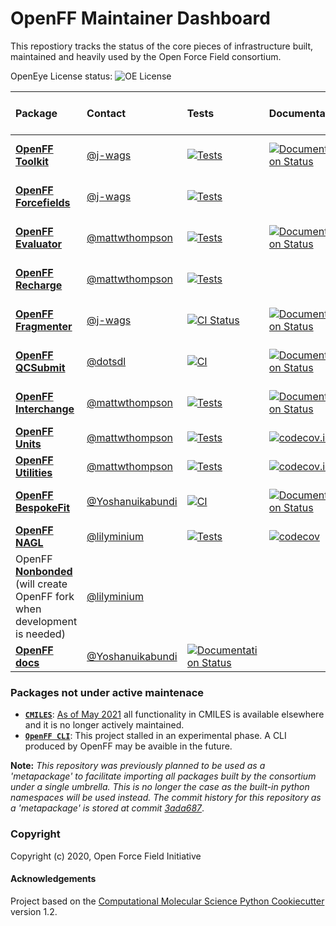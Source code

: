 OpenFF Maintainer Dashboard
===========================

This repostiory tracks the status of the core pieces of infrastructure built, maintained and heavily used by the Open Force Field consortium.

OpenEye License status: ![OE License](https://github.com/openforcefield/status/workflows/OE%20License/badge.svg)


| Package                                                                                                                  | Contact                                                | Tests                                                                                                                                                                                                   | Documentation                                                                                                                                                                     | Coverage                                                                                                                                                                       | Conda build                                                                                                                              | pre-commit CI                                                                                                                                                                                        |
|:-------------------------------------------------------------------------------------------------------------------------|:-------------------------------------------------------|:--------------------------------------------------------------------------------------------------------------------------------------------------------------------------------------------------------|:----------------------------------------------------------------------------------------------------------------------------------------------------------------------------------|:-------------------------------------------------------------------------------------------------------------------------------------------------------------------------------|:-----------------------------------------------------------------------------------------------------------------------------------------|:-----------------------------------------------------------------------------------------------------------------------------------------------------------------------------------------------------|
| [**OpenFF Toolkit**](https://github.com/openforcefield/openff-toolkit)                                                   | [@j-wags](https://github.com/j-wags)                   | [![Tests](https://github.com/openforcefield/openff-toolkit/workflows/CI/badge.svg)](https://github.com/openforcefield/openff-toolkit/actions?query=branch%3Amain+workflow%3Aci)                         | [![Documentation Status](https://readthedocs.org/projects/open-forcefield-toolkit/badge/?version=latest)](https://open-forcefield-toolkit.readthedocs.io/en/latest/?badge=latest) | [![codecov.io](https://codecov.io/github/openforcefield/openff-toolkit/coverage.svg?branch=main)](https://codecov.io/github/openforcefield/openff-toolkit?branch=main)         | [![conda-forge](https://img.shields.io/conda/v/conda-forge/openff-toolkit.svg)](https://anaconda.org/conda-forge/openff-toolkit)         | [![pre-commit.ci status](https://results.pre-commit.ci/badge/github/openforcefield/openff-toolkit/main.svg)](https://results.pre-commit.ci/latest/github/openforcefield/openff-toolkit/main)         |
| [**OpenFF Forcefields**](https://github.com/openforcefield/openff-forcefields)                                           | [@j-wags](https://github.com/j-wags)                   | [![Tests](https://github.com/openforcefield/openff-forcefields/workflows/CI/badge.svg)](https://github.com/openforcefield/openff-forcefields/actions?query=branch%3Amaster+workflow%3Aci)               |                                                                                                                                                                                   |                                                                                                                                                                                | [![conda-forge](https://img.shields.io/conda/v/conda-forge/openff-forcefields.svg)](https://anaconda.org/conda-forge/openff-forcefields) |                                                                                                                                                                                                      |
| [**OpenFF Evaluator**](https://github.com/openforcefield/openff-evaluator)                                               | [@mattwthompson](https://github.com/mattwthompson)     | [![Tests](https://github.com/openforcefield/openff-evaluator/workflows/tests/badge.svg)](https://github.com/openforcefield/openff-evaluator/actions?query=branch%3Amain+workflow%3Atests)               | [![Documentation Status](https://readthedocs.org/projects/openff-evaluator/badge/?version=latest)](https://openff-evaluator.readthedocs.io/en/latest/?badge=latest)               | [![codecov.io](https://codecov.io/github/openforcefield/openff-evaluator/coverage.svg?branch=main)](https://codecov.io/github/openforcefield/openff-evaluator?branch=main)     | [![conda-forge](https://img.shields.io/conda/v/conda-forge/openff-evaluator.svg)](https://anaconda.org/conda-forge/openff-evaluator)     |                                                                                                                                                                                                      |
| [**OpenFF Recharge**](https://github.com/openforcefield/openff-recharge)                                                 | [@mattwthompson](https://github.com/mattwthompson)     | [![Tests](https://github.com/openforcefield/openff-recharge/workflows/tests/badge.svg)](https://github.com/openforcefield/openff-recharge/actions?query=branch%3Amain+workflow%3Atests)                 |                                                                                                                                                                                   | [![codecov.io](https://codecov.io/github/openforcefield/openff-recharge/coverage.svg?branch=main)](https://codecov.io/github/openforcefield/openff-recharge?branch=main)       | [![conda-forge](https://img.shields.io/conda/v/conda-forge/openff-recharge.svg)](https://anaconda.org/conda-forge/openff-recharge)       |                                                                                                                                                                                                      |
| [**OpenFF Fragmenter**](https://github.com/openforcefield/fragmenter)                                                    | [@j-wags](https://github.com/j-wags)                   | [![CI Status](https://github.com/openforcefield/fragmenter/workflows/CI/badge.svg)](https://github.com/openforcefield/fragmenter/actions?query=branch%3Amaster+workflow%3ACI)                           | [![Documentation Status](https://readthedocs.org/projects/fragmenter/badge/?version=latest)](https://fragmenter.readthedocs.io/en/latest/?badge=latest)                           | [![codecov](https://codecov.io/gh/openforcefield/openff-fragmenter/branch/master/graph/badge.svg)](https://codecov.io/gh/openforcefield/fragmenter/branch/master)              | [![conda-forge](https://img.shields.io/conda/v/conda-forge/openff-fragmenter.svg)](https://anaconda.org/conda-forge/openff-fragmenter)   |                                                                                                                                                                                                      |
| [**OpenFF QCSubmit**](https://github.com/openforcefield/openff-qcsubmit)                                                 | [@dotsdl](https://github.com/dotsdl)                   | [![CI](https://github.com/openforcefield/openff-qcsubmit/workflows/CI/badge.svg?branch=main)](https://github.com/openforcefield/openff-qcsubmit/actions?query=branch%3Amain+workflow%3ACI)              | [![Documentation Status](https://readthedocs.org/projects/openff-qcsubmit/badge/?version=latest)](https://openff-qcsubmit.readthedocs.io/en/latest/?badge=latest)                 | [![codecov](https://codecov.io/gh/openforcefield/openff-qcsubmit/branch/main/graph/badge.svg)](https://codecov.io/gh/openforcefield/openff-qcsubmit/branch/main)               | [![conda-forge](https://img.shields.io/conda/v/conda-forge/openff-qcsubmit.svg)](https://anaconda.org/conda-forge/openff-qcsubmit)       |                                                                                                                                                                                                      |
| [**OpenFF Interchange**](https://github.com/openforcefield/openff-interchange)                                           | [@mattwthompson](https://github.com/mattwthompson)     | [![Tests](https://github.com/openforcefield/openff-interchange/workflows/full_tests/badge.svg)](https://github.com/openforcefield/openff-interchange/actions?query=branch%3Amain+workflow%3Afull_tests) | [![Documentation Status](https://readthedocs.org/projects/openff-interchange/badge/?version=latest)](https://openff-interchange.readthedocs.io/en/latest/?badge=latest)           | [![codecov.io](https://codecov.io/github/openforcefield/openff-interchange/coverage.svg?branch=main)](https://codecov.io/github/openforcefield/openff-interchange?branch=main) | [![conda-forge](https://img.shields.io/conda/v/conda-forge/openff-interchange.svg)](https://anaconda.org/conda-forge/openff-interchange) | [![pre-commit.ci status](https://results.pre-commit.ci/badge/github/openforcefield/openff-interchange/main.svg)](https://results.pre-commit.ci/latest/github/openforcefield/openff-interchange/main) |
| [**OpenFF Units**](https://github.com/openforcefield/openff-units)                                                       | [@mattwthompson](https://github.com/mattwthompson)     | [![Tests](https://github.com/openforcefield/openff-units/workflows/CI/badge.svg)](https://github.com/openforcefield/openff-units/actions/workflows/ci.yaml?query=branch%3Amain+workflow%3ACI)           | [![codecov.io](https://codecov.io/github/openforcefield/openff-units/coverage.svg?branch=main)](https://codecov.io/github/openforcefield/openff-units?branch=main)                |                                                                                                                                                                                |                                                                                                                                          |                                                                                                                                                                                                      |
| [**OpenFF Utilities**](https://github.com/openforcefield/openff-utilities)                                               | [@mattwthompson](https://github.com/mattwthompson)     | [![Tests](https://github.com/openforcefield/openff-utilities/workflows/CI/badge.svg)](https://github.com/openforcefield/openff-utilities/actions/workflows/ci.yaml?query=branch%3Amain+workflow%3ACI)   | [![codecov.io](https://codecov.io/github/openforcefield/openff-utilities/coverage.svg?branch=main)](https://codecov.io/github/openforcefield/openff-utilities?branch=main)        |                                                                                                                                                                                |                                                                                                                                          |                                                                                                                                                                                                      |
| [**OpenFF BespokeFit**](https://github.com/openforcefield/openff-bespokefit)                                             | [@Yoshanuikabundi](https://github.com/Yoshanuikabundi) | [![CI](https://github.com/openforcefield/openff-bespokefit/actions/workflows/CI.yaml/badge.svg)](https://github.com/openforcefield/openff-bespokefit/actions/workflows/CI.yaml)                         | [![Documentation Status](https://readthedocs.org/projects/openff-bespokefit/badge/?version=stable)](https://docs.openforcefield.org/projects/bespokefit/en/stable/?badge=stable)  | [![codecov](https://codecov.io/gh/openforcefield/openff-bespokefit/branch/main/graph/badge.svg)](https://codecov.io/gh/openforcefield/openff-bespokefit/branch/main)           | [![conda-forge](https://img.shields.io/conda/v/conda-forge/openff-bespokefit.svg)](https://anaconda.org/conda-forge/openff-bespokefit)   | [![pre-commit.ci status](https://results.pre-commit.ci/badge/github/openforcefield/openff-bespokefit/main.svg)](https://results.pre-commit.ci/latest/github/openforcefield/openff-bespokefit/main)   |
| [**OpenFF NAGL**](https://github.com/openforcefield/openff-nagl)                                                         | [@lilyminium](https://github.com/lilyminium)           | [![Tests](https://github.com/openforcefield/openff-nagl/actions/workflows/gh-ci.yaml/badge.svg)](https://github.com/openforcefield/openff-nagl/actions?query=branch%3Amain+workflow%3Agh-ci)            | [![codecov](https://codecov.io/gh/openforcefield/openff-nagl/branch/main/graph/badge.svg)](https://codecov.io/gh/openforcefield/openff-nagl/branch/main)                          |                                                                                                                                                                                |                                                                                                                                          |                                                                                                                                                                                                      |
| OpenFF [**Nonbonded**](https://github.com/SimonBoothroyd/nonbonded) (will create OpenFF fork when development is needed) | [@lilyminium](https://github.com/lilyminium)           |                                                                                                                                                                                                         |                                                                                                                                                                                   |                                                                                                                                                                                |                                                                                                                                          |                                                                                                                                                                                                      |
| [**OpenFF docs**](https://github.com/openforcefield/openff-docs)                                                         | [@Yoshanuikabundi](https://github.com/Yoshanuikabundi) | [![Documentation Status](https://readthedocs.org/projects/openff-docs/badge/?version=latest)](https://docs.openforcefield.org/en/latest/?badge=latest)                                                  |                                                                                                                                                                                   |                                                                                                                                                                                |                                                                                                                                          |                                                                                                                                                                                                      |


### Packages not under active maintenace

* [**`CMILES`**](https://github.com/openforcefield/cmiles): [As of May 2021](https://github.com/openforcefield/cmiles/tree/9befbd02c93525f90c2f4af12e951d90cb9618b1#cmiles-is-no-longer-actively-maintained) all functionality in CMILES is available elsewhere and it is no longer actively maintained.
* [**`OpenFF CLI`**](https://github.com/openforcefield/openff-cli): This project stalled in an experimental phase. A CLI produced by OpenFF may be avaible in the future.

**Note:** *This repository was previously planned to be used as a 'metapackage' to facilitate importing all packages built by the consortium under a single umbrella. This is no longer the case as the built-in python namespaces will be used instead. The commit history for this repository as a 'metapackage' is stored at commit [3ada687](3ada68743104d49f7ee03c933fde6af3ce78d972)*.

### Copyright

Copyright (c) 2020, Open Force Field Initiative


#### Acknowledgements
 
Project based on the 
[Computational Molecular Science Python Cookiecutter](https://github.com/molssi/cookiecutter-cms) version 1.2.
